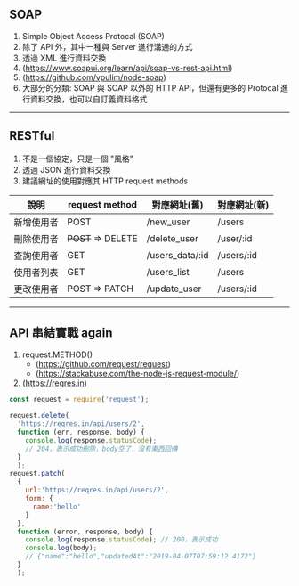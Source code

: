 ## SOAP
1. Simple Object Access Protocal (SOAP)
2. 除了 API 外，其中一種與 Server 進行溝通的方式
2. 透過 XML 進行資料交換
3. (https://www.soapui.org/learn/api/soap-vs-rest-api.html)
4. (https://github.com/vpulim/node-soap)
5. 大部分的分類: SOAP 與 SOAP 以外的 HTTP API，但還有更多的 Protocal 進行資料交換，也可以自訂義資料格式
***
## RESTful
1. 不是一個協定，只是一個 "風格"
2. 透過 JSON 進行資料交換
3. 建議網址的使用對應其 HTTP request methods

說明  |request method   |對應網址(舊)|對應網址(新)
--|---|---|--
新增使用者 |POST   | /new_user | /users
刪除使用者 |~~POST~~ => DELETE | /delete_user | /user/:id
查詢使用者 |GET   | /users_data/:id | /users/:id
使用者列表 |GET   | /users_list | /users
更改使用者 |~~POST~~ => PATCH | /update_user | /users/:id
***
## API 串結實戰 again
1. request.METHOD()
   * (https://github.com/request/request)
   * (https://stackabuse.com/the-node-js-request-module/)
2. (https://reqres.in)
```JavaScript
const request = require('request');

request.delete(
  'https://reqres.in/api/users/2',
  function (err, response, body) {
    console.log(response.statusCode);
    // 204，表示成功刪除，body空了，沒有東西回傳
  }
  );
request.patch(
  {
    url:'https://reqres.in/api/users/2',
    form: {
      name:'hello'
    }
  },
  function (error, response, body) {
    console.log(response.statusCode); // 200，表示成功
    console.log(body);
    // {"name":"hello","updatedAt":"2019-04-07T07:59:12.4172"}
  }
  );
```
